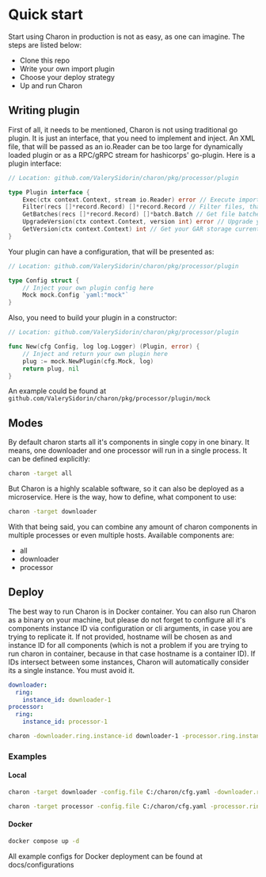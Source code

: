 # Quick start
Start using Charon in production is not as easy, as one can imagine. The steps are listed below:
- Clone this repo
- Write your own import plugin
- Choose your deploy strategy
- Up and run Charon

## Writing plugin
First of all, it needs to be mentioned, Charon is not using traditional go plugin. It is just an interface, that you need to implement and inject. An XML file, that will be passed as an io.Reader can be too large for dynamically loaded plugin or as a RPC/gRPC stream for hashicorps' go-plugin. 
Here is a plugin interface:
```go
// Location: github.com/ValerySidorin/charon/pkg/processor/plugin

type Plugin interface {
	Exec(ctx context.Context, stream io.Reader) error // Execute import
	Filter(recs []*record.Record) []*record.Record // Filter files, that you want to import
	GetBatches(recs []*record.Record) []*batch.Batch // Get file batches, if you want to process them in some order
	UpgradeVersion(ctx context.Context, version int) error // Upgrade your GAR storage version
	GetVersion(ctx context.Context) int // Get your GAR storage current version
}
```
Your plugin can have a configuration, that will be presented as:
```go
// Location: github.com/ValerySidorin/charon/pkg/processor/plugin

type Config struct {
    // Inject your own plugin config here
	Mock mock.Config `yaml:"mock"`
}
```
Also, you need to build your plugin in a constructor:
```go
// Location: github.com/ValerySidorin/charon/pkg/processor/plugin

func New(cfg Config, log log.Logger) (Plugin, error) {
    // Inject and return your own plugin here
	plug := mock.NewPlugin(cfg.Mock, log)
	return plug, nil
}
```
An example could be found at `github.com/ValerySidorin/charon/pkg/processor/plugin/mock`

## Modes
By default charon starts all it's components in single copy in one binary. It means, one downloader and one processor will run in a single process. It can be defined explicitly:
```sh
charon -target all
```
But Charon is a highly scalable software, so it can also be deployed as a microservice. Here is the way, how to define, what component to use:
```sh
charon -target downloader
```
With that being said, you can combine any amount of charon components in multiple processes or even multiple hosts. Available components are:
- all
- downloader
- processor

## Deploy
The best way to run Charon is in Docker container. You can also run Charon as a binary on your machine, but please do not forget to configure all it's components instance ID via configuration or cli arguments, in case you are trying to replicate it. If not provided, hostname will be chosen as and instance ID for all components (which is not a problem if you are trying to run charon in container, because in that case hostname is a container ID). If IDs intersect between some instances, Charon will automatically consider its a single instance. You must avoid it.
```yaml
downloader:
  ring:
    instance_id: downloader-1
processor:
  ring:
    instance_id: processor-1
```
```sh
charon -downloader.ring.instance-id downloader-1 -processor.ring.instance-id processor-1
```
### Examples
#### Local
```sh
charon -target downloader -config.file C:/charon/cfg.yaml -downloader.ring.instance-id downloader-1 -downloader.temp-dir C:/charon/downloader -downloader.polling-interval 10s 
```
```sh
charon -target processor -config.file C:/charon/cfg.yaml -processor.ring.instance-id processor-1 -processor.plugin.mock.type mock
```
#### Docker
```sh
docker compose up -d
```
All example configs for Docker deployment can be found at docs/configurations